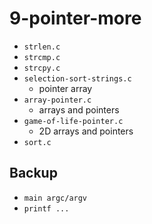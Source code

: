 # 9-pointer-more

- `strlen.c`
- `strcmp.c`
- `strcpy.c`
- `selection-sort-strings.c`
    - pointer array
- `array-pointer.c`
  - arrays and pointers
- `game-of-life-pointer.c`
  - 2D arrays and pointers
- `sort.c`

## Backup
- `main argc/argv`
- `printf ...`